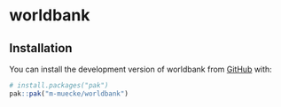
<!-- README.md is generated from README.Rmd. Please edit that file -->

# worldbank

<!-- badges: start -->
<!-- badges: end -->

## Installation

You can install the development version of worldbank from
[GitHub](https://github.com/) with:

``` r
# install.packages("pak")
pak::pak("m-muecke/worldbank")
```
